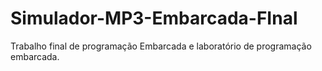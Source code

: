 # Simulador-MP3-Embarcada-FInal
Trabalho final de programação Embarcada e laboratório de programação embarcada.
